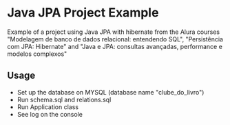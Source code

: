# Java JPA Project Example
Example of a project using Java JPA with hibernate from the Alura courses "Modelagem de banco de dados relacional: entendendo SQL", "Persistência com JPA: Hibernate" and "Java e JPA: consultas avançadas, performance e modelos complexos"

## Usage
- Set up the database on MYSQL (database name "clube_do_livro")
- Run schema.sql and relations.sql
- Run Application class
- See log on the console
